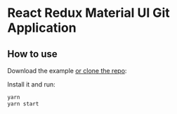 # React Redux Material UI Git Application 

## How to use

Download the example [or clone the repo](https://github.com/bipinswarnkar1989/react-redux-Mui-GitRepos-App.git):


Install it and run:

```bash
yarn
yarn start
```


